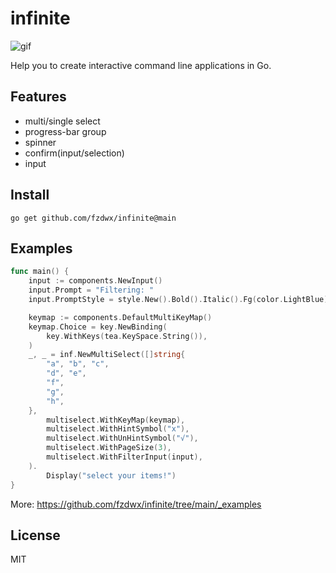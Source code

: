 # infinite

![gif](https://user-images.githubusercontent.com/65269574/184916069-076a0f6a-70bd-49e1-b7d7-0d2e7fc5c6bb.gif)

Help you to create interactive command line applications in Go.

## Features

- multi/single select
- progress-bar group
- spinner
- confirm(input/selection)
- input

## Install

```shell
go get github.com/fzdwx/infinite@main
```

## Examples


```go
func main() {
	input := components.NewInput()
	input.Prompt = "Filtering: "
	input.PromptStyle = style.New().Bold().Italic().Fg(color.LightBlue)

	keymap := components.DefaultMultiKeyMap()
	keymap.Choice = key.NewBinding(
		key.WithKeys(tea.KeySpace.String()),
	)
	_, _ = inf.NewMultiSelect([]string{
		"a", "b", "c",
		"d", "e",
		"f",
		"g",
		"h",
	},
		multiselect.WithKeyMap(keymap),
		multiselect.WithHintSymbol("x"),
		multiselect.WithUnHintSymbol("√"),
		multiselect.WithPageSize(3),
		multiselect.WithFilterInput(input),
	).
		Display("select your items!")
}
```

More: https://github.com/fzdwx/infinite/tree/main/_examples

## License

MIT
